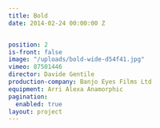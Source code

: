 ```yaml
---
title: Bold
date: 2014-02-24 00:00:00 Z


position: 2
is-front: false
image: "/uploads/bold-wide-d54f41.jpg"
vimeo: 87501446
director: Davide Gentile
production-company: Banjo Eyes Films Ltd
equipment: Arri Alexa Anamorphic
pagination:
  enabled: true
layout: project
---
```


